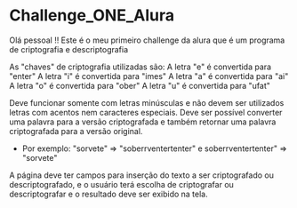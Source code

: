# Challenge_ONE_Alura
 Olá pessoal !!  Este é o meu primeiro challenge da alura que é um programa de criptografia e descriptografia

As "chaves" de criptografia utilizadas são: A letra "e" é convertida para "enter" A letra "i" é convertida para "imes" A letra "a" é convertida para "ai" A letra "o" é convertida para "ober" A letra "u" é convertida para "ufat"

Deve funcionar somente  com letras minúsculas e não devem ser utilizados letras com acentos nem caracteres especiais.
Deve ser possível converter uma palavra para a versão criptografada e também retornar uma palavra criptografada para a versão original.
- Por exemplo: "sorvete" => "soberrventertenter" e soberrventertenter" => "sorvete"

A página deve ter campos para inserção do texto a ser criptografado ou descriptografado, e o usuário terá escolha de criptografar ou descriptografar e o resultado deve ser exibido na tela.
